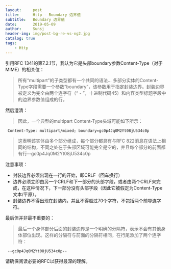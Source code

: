 ```yaml
---
layout:     post
title:      Http - Boundary 边界值
subtitle:   Boundary 边界值
date:       2019-05-09
author:     Sunsj
header-img: img/post-bg-re-vs-ng2.jpg
catalog: true
tags:
    - Http
---
```


引用RFC 1341的第7.2.1节，我认为它是头部boundary参数Content-Type（对于MIME）的相关位：

> 所有“multipart”的子类型都有一个共同的语法... 多部分实体的Content-Type字段需要一个参数“boundary”，该参数用于指定封装边界。封装边界被定义为完全由两个连字符（“ - ”，十进制代码45）和内容类型标题字段中的边界参数值组成的行。

然后澄清：

> 因此，一个典型的multipart Content-Type头域可能如下所示：

```
 Content-Type: multipart/mixed; boundary=gc0p4Jq0M2Yt08jU534c0p
```

> 这表明该实体由多个部分组成，每个部分都具有与RFC 822消息在语法上相同的结构，不同之处在于头部区域可能完全是空的，并且每个部分的前面都有行--gc0p4Jq0M2Yt08jU534c0p

注意事项：

- 封装边界必须出现在一行的开始，即CRLF（回车换行）
- 边界必须立即由另一个CRLF和下一部分的头部字段，或者由两个CRLF来完成，在这种情况下，下一部分没有头部字段（因此它被假定为Content-Type文本/平原）。
- 封装边界不得出现在封装内，并且不得超过70个字符，不包括两个前导连字符。

最后但并非最不重要的：

> 最后一个身体部分后面的封装边界是一个明确的分隔符，表示不会有其他身体部位出现。这样的分隔符与前面的分隔符相同，在行尾添加了两个连字符：

```
 --gc0p4Jq0M2Yt08jU534c0p-- 
```

请确保阅读必要的RFC以获得最深的理解。